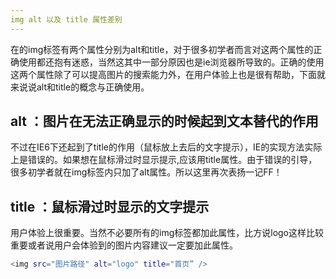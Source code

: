 ```yaml
---
img alt 以及 title 属性差别
---
```


在的img标签有两个属性分别为alt和title，对于很多初学者而言对这两个属性的正确使用都还抱有迷惑，当然这其中一部分原因也是ie浏览器所导致的。正确的使用这两个属性除了可以提高图片的搜索能力外，在用户体验上也是很有帮助，下面就来说说alt和title的概念与正确使用。

## alt ：图片在无法正确显示的时候起到文本替代的作用

不过在IE6下还起到了title的作用（鼠标放上去后的文字提示），IE的实现方法实际上是错误的。如果想在鼠标滑过时显示提示,应该用title属性。由于错误的引导，很多初学者就在img标签内只加了alt属性。所以这里再次表扬一记FF！


## title ：鼠标滑过时显示的文字提示

用户体验上很重要。当然不必要所有的img标签都加此属性，比方说logo这样比较重要或者说用户会体验到的图片内容建议一定要加此属性。
``` bash
<img src="图片路径" alt="logo" title="首页” />
```